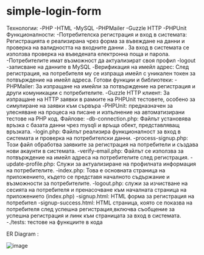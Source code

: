 # simple-login-form
Технологии:
  -PHP
  -HTML
  -MySQL
  -PHPMailer
  -Guzzle HTTP
  -PHPUnit
Функционалности:
 -Потребителска регистрация и вход в системата: Регистрацията е реализирана чрез форма за въвеждане на данни и проверка на валидността на входните данни . За вход в системата се използва проверка на въведената   електронна поща и парола.
 -Потребителите имат възможност да актуализират своя профил
 -logout
 -записване на данните в MySQL
 -Верификация на имейл адрес: След регистрация, на потребителя му се изпраща имейл с уникален токен за потвърждение на имейл адреса.
Готови функции и библиотеки:
  -PHPMailer: За изпращане на имейли за потвърждение на регистрация и други комуникации с потребителите.
  -Guzzle HTTP клиент: За изпращане на HTTP заявки в рамките на PHPUnit тестовете, особено за симулиране на заявки към сървъра
  -PHPUnit: предназначен за улесняване на процеса на писане и изпълнение на автоматизирани тестове на PHP код.
Файлове:
  -db-connection.php: Файлът установява връзка с базата данни чрез mysqli и връща обект, представляващ връзката.
  -login.php: Файлът реализира функционалност за вход в системата и проверка на потребителски данни.
  -process-signup.php: Този файл обработва заявките за регистрация на потребители и създава нови акаунти в системата.
  -verify-email.php: Файлът се използва за потвърждение на имейл адреса на потребителите след регистрация.
  -update-profile.php: Служи за актуализиране на профилната информация на потребителите.
  -index.php: Това е основната страница на приложението, където се представя началното съдържание и възможности за потребителите.
  -logout.php: служи за изчистване на сесията на потребителя и пренасочване към началната страница на приложението (index.php)
  -signup.html: HTML форма за регистрация на потребител 
  -signup-success.html:  HTML страница, която се показва на потребителя след успешна регистрация,включва съобщение за успешна регистрация и линк към страницата за вход в системата.
  -./tests: тестове на функциите в кода

  
ER Diagram :

![image](https://github.com/yordanpetkov1990/simple-login-form/assets/79831742/597d224b-3db1-44db-868b-c84b391d9696)

